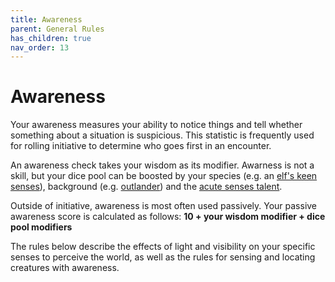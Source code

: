 ```yaml
---
title: Awareness
parent: General Rules
has_children: true
nav_order: 13
---
```


# Awareness
Your awareness measures your ability to notice things and tell whether something about a situation is suspicious. This statistic is frequently used for rolling initiative to determine who goes first in an encounter.

An awareness check takes your wisdom as its modifier. Awarness is not a skill, but your dice pool can be boosted by your species (e.g. an [elf's keen senses](https://stormchaserroleplaying.com/stormchaserRPG/Species/Common/Elf/#keen-senses)), background (e.g. [outlander](https://stormchaserroleplaying.com/stormchaserRPG/Origins/Backgrounds/Outlander/)) and the [acute senses talent](https://stormchaserroleplaying.com/stormchaserRPG/Talents/Awareness/#acute-senses).

Outside of initiative, awareness is most often used passively. Your passive awareness score is calculated as follows: **10 + your wisdom modifier + dice pool modifiers**

The rules below describe the effects of light and visibility on your specific senses to perceive the world, as well as the rules for sensing and locating creatures with awareness.
